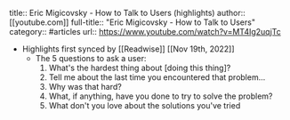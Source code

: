 title:: Eric Migicovsky - How to Talk to Users (highlights)
author:: [[youtube.com]]
full-title:: "Eric Migicovsky - How to Talk to Users"
category:: #articles
url:: https://www.youtube.com/watch?v=MT4Ig2uqjTc

- Highlights first synced by [[Readwise]] [[Nov 19th, 2022]]
	- The 5 questions to ask a user: 
	  1. What's the hardest thing about [doing this thing]?
	  2. Tell me about the last time you encountered that problem...
	  3. Why was that hard?
	  4. What, if anything, have you done to try to solve the problem?
	  5. What don't you love about the solutions you've tried